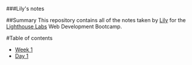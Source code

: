 ###Lily's notes

##Summary
This repository contains all of the notes taken by [Lily](https://github.com/Lilymayh) for the [Lighthouse Labs](https://www.lighthouselabs.ca/) Web Development Bootcamp.

#Table of contents
  * [Week 1](/Week_1)
   * [Day 1](/Week_1/Day_1)